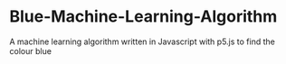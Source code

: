 # Blue-Machine-Learning-Algorithm
A machine learning algorithm written in Javascript with p5.js to find the colour blue
